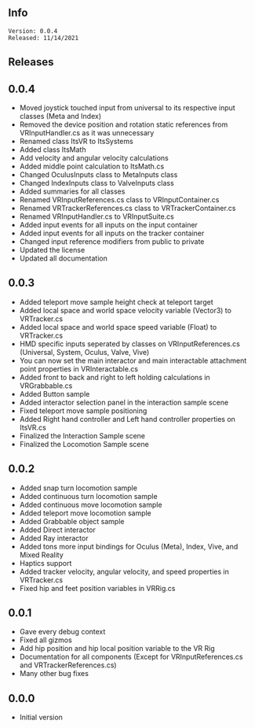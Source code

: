 ## Info

    Version: 0.0.4
    Released: 11/14/2021

## Releases

## 0.0.4

- Moved joystick touched input from universal to its respective input classes (Meta and Index)
- Removed the device position and rotation static references from VRInputHandler.cs as it was unnecessary
- Renamed class ItsVR to ItsSystems
- Added class ItsMath
- Add velocity and angular velocity calculations
- Added middle point calculation to ItsMath.cs
- Changed OculusInputs class to MetaInputs class
- Changed IndexInputs class to ValveInputs class
- Added summaries for all classes
- Renamed VRInputReferences.cs class to VRInputContainer.cs
- Renamed VRTrackerReferences.cs class to VRTrackerContainer.cs
- Renamed VRInputHandler.cs to VRInputSuite.cs
- Added input events for all inputs on the input container
- Added input events for all inputs on the tracker container
- Changed input reference modifiers from public to private
- Updated the license
- Updated all documentation

## 0.0.3

- Added teleport move sample height check at teleport target
- Added local space and world space velocity variable (Vector3) to VRTracker.cs
- Added local space and world space speed variable (Float) to VRTracker.cs
- HMD specific inputs seperated by classes on VRInputReferences.cs (Universal, System, Oculus, Valve, Vive)
- You can now set the main interactor and main interactable attachment point properties in VRInteractable.cs
- Added front to back and right to left holding calculations in VRGrabbable.cs
- Added Button sample
- Added interactor selection panel in the interaction sample scene
- Fixed teleport move sample positioning
- Added Right hand controller and Left hand controller properties on ItsVR.cs
- Finalized the Interaction Sample scene
- Finalized the Locomotion Sample scene

## 0.0.2

- Added snap turn locomotion sample
- Added continuous turn locomotion sample
- Added continuous move locomotion sample
- Added teleport move locomotion sample
- Added Grabbable object sample
- Added Direct interactor
- Added Ray interactor
- Added tons more input bindings for Oculus (Meta), Index, Vive, and Mixed Reality
- Haptics support
- Added tracker velocity, angular velocity, and speed properties in VRTracker.cs
- Fixed hip and feet position variables in VRRig.cs

## 0.0.1

- Gave every debug context
- Fixed all gizmos
- Add hip position and hip local position variable to the VR Rig
- Documentation for all components (Except for VRInputReferences.cs and VRTrackerReferences.cs)
- Many other bug fixes

## 0.0.0

- Initial version